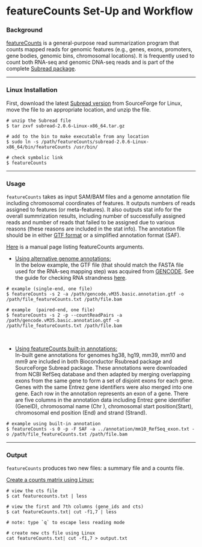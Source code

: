 # featureCounts Set-Up and Workflow

### Background 
[featureCounts](https://subread.sourceforge.net/featureCounts.html) is a general-purpose read summarization program that counts mapped reads for genomic features (e.g., genes, exons, promoters, gene bodies, genomic bins, chromosomal locations). It is frequently used to count both RNA-seq and genomic DNA-seq reads and is part of the complete [Subread package](https://subread.sourceforge.net/). 

----------------------------------------------------------------------------------------------------

### Linux Installation
First, download the latest [Subread version](https://sourceforge.net/projects/subread/files/) from SourceForge for Linux, move the file to an appropriate location, and unzip the file. 
```
# unzip the Subread file
$ tar zxvf subread-2.0.6-Linux-x86_64.tar.gz

# add to the bin to make executable from any location
$ sudo ln -s /path/featureCounts/subread-2.0.6-Linux-x86_64/bin/featureCounts /usr/bin/

# check symbolic link
$ featureCounts
```

-------------------------------------------------------------------------------------------------------
### Usage
`featureCounts` takes as input SAM/BAM files and a genome annotation file including chromosomal coordinates of features. It outputs numbers of reads assigned to features (or meta-features). It also outputs stat info for the overall summrization results, including number of successfully assigned reads and number of reads that failed to be assigned due to various reasons (these reasons are included in the stat info). The annotation file should be in either [GTF format](https://genome.ucsc.edu/FAQ/FAQformat.html#format4) or a simplified annotation format (SAF). 

[Here](https://manpages.org/featurecounts) is a manual page listing featureCounts arguments. 

+ <ins>Using alternative genome annotations:</ins><br>
In the below example, the GTF file (that should match the FASTA file used for the RNA-seq mapping step) was acquired from [GENCODE](https://www.gencodegenes.org/mouse/). See the guide for checking RNA strandness [here](https://github.com/Morgan-Feuz/RSeQC). 
```
# example (single-end, one file)
$ featureCounts -s 2 -a /path/gencode.vM35.basic.annotation.gtf -o /path/file_featureCounts.txt /path/file.bam

# example  (paired-end, one file)
$ featureCounts -s 2 -p --countReadPairs -a /path/gencode.vM35.basic.annotation.gtf -o /path/file_featureCounts.txt /path/file.bam

```
<br>

+ <ins>Using featureCounts built-in annotations:</ins> <br>
In-built gene annotations for genomes hg38, hg19, mm39, mm10 and mm9 are included in both Bioconductor Rsubread package and SourceForge Subread package. These annotations were downloaded from NCBI RefSeq database and then adapted by merging overlapping exons from the same gene to form a set of disjoint exons for each gene. Genes with the same Entrez gene identifiers were also merged into one gene. Each row in the annotation represents an exon of a gene. There are five columns in the annotation data including Entrez gene identifier (GeneID), chromosomal name (Chr ), chromosomal start position(Start), chromosomal end position (End) and strand (Strand).
```
# example using built-in annotation
$ featureCounts -s 0 -p -F SAF -a ../annotation/mm10_RefSeq_exon.txt -o /path/file_featureCounts.txt /path/file.bam 
```

-------------------------------------------------------------------------------------------------
### Output
`featureCounts` produces two new files: a summary file and a counts file. 

<ins>Create a counts matrix using Linux:</ins>
```
# view the cts file
$ cat featurecounts.txt | less

# view the first and 7th columns (gene_ids and cts)
$ cat featureCounts.txt| cut -f1,7 | less 

# note: type `q` to escape less reading mode

# create new cts file using Linux
cat featureCounts.txt| cut -f1,7 > output.txt
```










